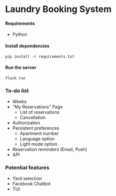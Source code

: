 # Laundry Booking System
#### Requirements
- Python

#### Install dependencies
```
pip install -r requirements.txt
```

#### Run the server
```
flask run
```
### To-do list
- Weeks
- "My Reservations" Page
    - List of reservations
    - Cancellation
- Authorization
- Persistent preferences
    - Apartment number
    - Language option
    - Light mode option
- Reservation reminders (Email, Push)
- API
### Potential features
- Yard selection
- Facebook Chatbot
- TUI
